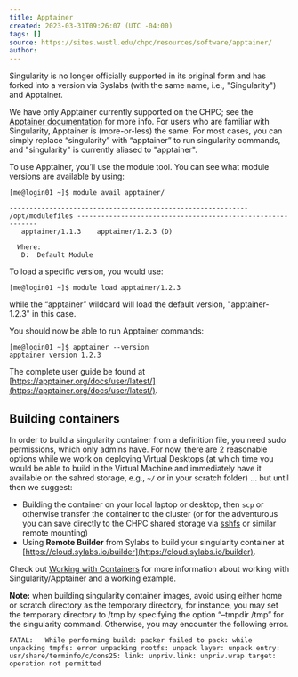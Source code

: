 ```yaml
---
title: Apptainer
created: 2023-03-31T09:26:07 (UTC -04:00)
tags: []
source: https://sites.wustl.edu/chpc/resources/software/apptainer/
author: 
---
```


Singularity is no longer officially supported in its original form and has forked into a version via Syslabs (with the same name, i.e., "Singularity") and Apptainer.

We have only Apptainer currently supported on the CHPC; see the [Apptainer documentation](https://apptainer.org/) for more info. For users who are familiar with Singularity, Apptainer is (more-or-less) the same. For most cases, you can simply replace “singularity” with “apptainer” to run singularity commands, and "singularity" is currently aliased to "apptainer".

To use Apptainer, you’ll use the module tool. You can see what module versions are available by using:

```
[me@login01 ~]$ module avail apptainer/

------------------------------------------------------------ /opt/modulefiles ------------------------------------------------------------
   apptainer/1.1.3    apptainer/1.2.3 (D)

  Where:
   D:  Default Module
```

To load a specific version, you would use:

```
[me@login01 ~]$ module load apptainer/1.2.3
```

while the “apptainer” wildcard will load the default version, "apptainer-1.2.3" in this case.

You should now be able to run Apptainer commands:

```
[me@login01 ~]$ apptainer --version
apptainer version 1.2.3
```

The complete user guide be found at [https://apptainer.org/docs/user/latest/](https://apptainer.org/docs/user/latest/).

## Building containers
In order to build a singularity container from a definition file, you need sudo permissions, which only admins have. For now, there are 2 reasonable options while we work on deploying Virtual Desktops (at which time you would be able to build in the Virtual Machine and immediately have it available on the sahred storage, e.g., `~/` or in your scratch folder) ... but until then we suggest:

* Building the container on your local laptop or desktop, then `scp` or otherwise transfer the container to the cluster (or for the adventurous you can save directly to the CHPC shared storage via [sshfs](../getting-started/import-export-data.md#sshfs)  or similar remote mounting)
* Using **Remote Builder** from Sylabs to build your singularity container at [https://cloud.sylabs.io/builder](https://cloud.sylabs.io/builder).

Check out [Working with Containers](../getting-started/working-with-containers.md) for more information about working with Singularity/Apptainer and a working example.

**Note:** when building singularity container images, avoid using either home or scratch directory as the temporary directory, for instance, you may set the temporary directory to /tmp by specifying the option “–tmpdir /tmp” for the singularity command. Otherwise, you may encounter the following error.

```
FATAL:   While performing build: packer failed to pack: while unpacking tmpfs: error unpacking rootfs: unpack layer: unpack entry: usr/share/terminfo/c/cons25: link: unpriv.link: unpriv.wrap target: operation not permitted
```
